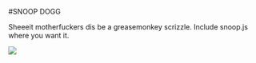 #SNOOP DOGG


Sheeeit motherfuckers dis be a greasemonkey scrizzle. Include snoop.js where you want it.


![](https://raw.github.com/rafkhan/snoop_d_o_double_g/master/screenshot.png)

